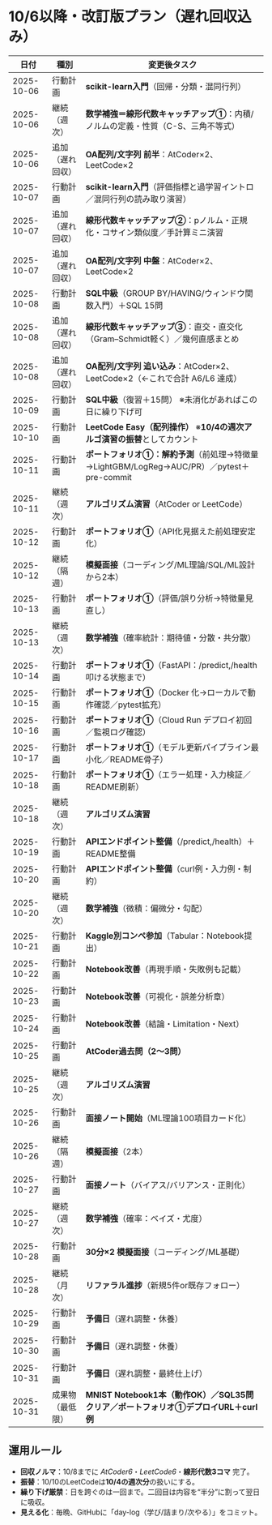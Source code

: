 # 10/6以降・改訂版プラン（遅れ回収込み）

| 日付         | 種別       | 変更後タスク                                                              |
| ---------- | -------- | ------------------------------------------------------------------- |
| 2025-10-06 | 行動計画     | **scikit-learn入門**（回帰・分類・混同行列）                                      |
| 2025-10-06 | 継続（週次）   | **数学補強＝線形代数キャッチアップ①**：内積/ノルムの定義・性質（C-S、三角不等式）                       |
| 2025-10-06 | 追加（遅れ回収） | **OA配列/文字列 前半**：AtCoder×2、LeetCode×2                                |
| 2025-10-07 | 行動計画     | **scikit-learn入門**（評価指標と過学習イントロ／混同行列の読み取り演習）                        |
| 2025-10-07 | 追加（遅れ回収） | **線形代数キャッチアップ②**：pノルム・正規化・コサイン類似度／手計算ミニ演習                           |
| 2025-10-07 | 追加（遅れ回収） | **OA配列/文字列 中盤**：AtCoder×2、LeetCode×2                                |
| 2025-10-08 | 行動計画     | **SQL中級**（GROUP BY/HAVING/ウィンドウ関数入門）＋SQL 15問                        |
| 2025-10-08 | 追加（遅れ回収） | **線形代数キャッチアップ③**：直交・直交化（Gram–Schmidt軽く）／幾何直感まとめ                     |
| 2025-10-08 | 追加（遅れ回収） | **OA配列/文字列 追い込み**：AtCoder×2、LeetCode×2（←これで合計 A6/L6 達成）             |
| 2025-10-09 | 行動計画     | **SQL中級**（復習＋15問） ※未消化があればこの日に繰り下げ可                                 |
| 2025-10-10 | 行動計画     | **LeetCode Easy（配列操作）** ※**10/4の週次アルゴ演習の振替**としてカウント                 |
| 2025-10-11 | 行動計画     | **ポートフォリオ①：解約予測**（前処理→特徴量→LightGBM/LogReg→AUC/PR）／pytest＋pre-commit |
| 2025-10-11 | 継続（週次）   | **アルゴリズム演習**（AtCoder or LeetCode）                                   |
| 2025-10-12 | 行動計画     | **ポートフォリオ①**（API化見据えた前処理安定化）                                        |
| 2025-10-12 | 継続（隔週）   | **模擬面接**（コーディング/ML理論/SQL/ML設計から2本）                                  |
| 2025-10-13 | 行動計画     | **ポートフォリオ①**（評価/誤り分析→特徴量見直し）                                        |
| 2025-10-13 | 継続（週次）   | **数学補強**（確率統計：期待値・分散・共分散）                                           |
| 2025-10-14 | 行動計画     | **ポートフォリオ①**（FastAPI：/predict,/health 叩ける状態まで）                      |
| 2025-10-15 | 行動計画     | **ポートフォリオ①**（Docker 化→ローカルで動作確認／pytest拡充）                           |
| 2025-10-16 | 行動計画     | **ポートフォリオ①**（Cloud Run デプロイ初回／監視ログ確認）                               |
| 2025-10-17 | 行動計画     | **ポートフォリオ①**（モデル更新パイプライン最小化／README骨子）                               |
| 2025-10-18 | 行動計画     | **ポートフォリオ①**（エラー処理・入力検証／README刷新）                                   |
| 2025-10-18 | 継続（週次）   | **アルゴリズム演習**                                                        |
| 2025-10-19 | 行動計画     | **APIエンドポイント整備**（/predict,/health）＋README整備                         |
| 2025-10-20 | 行動計画     | **APIエンドポイント整備**（curl例・入力例・制約）                                      |
| 2025-10-20 | 継続（週次）   | **数学補強**（微積：偏微分・勾配）                                                 |
| 2025-10-21 | 行動計画     | **Kaggle別コンペ参加**（Tabular：Notebook提出）                                |
| 2025-10-22 | 行動計画     | **Notebook改善**（再現手順・失敗例も記載）                                         |
| 2025-10-23 | 行動計画     | **Notebook改善**（可視化・誤差分析章）                                           |
| 2025-10-24 | 行動計画     | **Notebook改善**（結論・Limitation・Next）                                  |
| 2025-10-25 | 行動計画     | **AtCoder過去問（2〜3問）**                                                |
| 2025-10-25 | 継続（週次）   | **アルゴリズム演習**                                                        |
| 2025-10-26 | 行動計画     | **面接ノート開始**（ML理論100項目カード化）                                          |
| 2025-10-26 | 継続（隔週）   | **模擬面接**（2本）                                                        |
| 2025-10-27 | 行動計画     | **面接ノート**（バイアス/バリアンス・正則化）                                           |
| 2025-10-27 | 継続（週次）   | **数学補強**（確率：ベイズ・尤度）                                                 |
| 2025-10-28 | 行動計画     | **30分×2 模擬面接**（コーディング/ML基礎）                                         |
| 2025-10-28 | 継続（月次）   | **リファラル進捗**（新規5件or既存フォロー）                                           |
| 2025-10-29 | 行動計画     | **予備日**（遅れ調整・休養）                                                    |
| 2025-10-30 | 行動計画     | **予備日**（遅れ調整・休養）                                                    |
| 2025-10-31 | 行動計画     | **予備日**（遅れ調整・最終仕上げ）                                                 |
| 2025-10-31 | 成果物（最低限） | **MNIST Notebook1本（動作OK）／SQL35問クリア／ポートフォリオ①デプロイURL＋curl例**          |

## 運用ルール

* **回収ノルマ**：10/8までに *AtCoder6*・*LeetCode6*・**線形代数3コマ** 完了。
* **振替**：10/10のLeetCodeは**10/4の週次分**の扱いにする。
* **繰り下げ厳禁**：日を跨ぐのは一回まで。二回目は内容を“半分”に割って翌日に吸収。
* **見える化**：毎晩、GitHubに「day-log（学び/詰まり/次やる）」をコミット。
